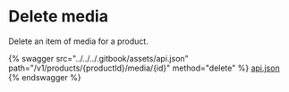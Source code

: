 # Delete media

Delete an item of media for a product.

{% swagger src="../../../.gitbook/assets/api.json" path="/v1/products/{productId}/media/{id}" method="delete" %}
[api.json](../../../.gitbook/assets/api.json)
{% endswagger %}
